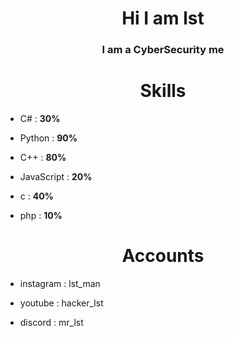 <h1 align="center">Hi I am lst</h1>
<h3 align="center">I am a CyberSecurity me</h3>

<h1 align="center">Skills</h1>

- C# : **30%**

- Python : **90%**

- C++ : **80%**

- JavaScript : **20%**

- c : **40%**

- php : **10%**

<h1 align="center">Accounts</h1>

- instagram : lst_man

- youtube : hacker_lst

- discord : mr_lst
